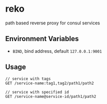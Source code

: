 # reko

path based reverse proxy for consul services

## Environment Variables

* `BIND`, bind address, default `127.0.0.1:9001`

## Usage

```
// service with tags
GET /service-name:tag1,tag2/path1/path2

// service with specified id
GET /service-name@service-id/path1/path2
```
